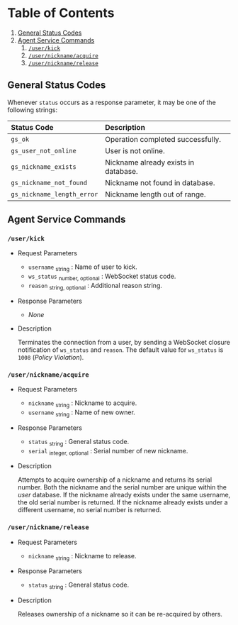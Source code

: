 # Table of Contents

1. [General Status Codes](#general-status-codes)
2. [Agent Service Commands](#agent-service-commands)
   1. [`/user/kick`](#userkick)
   2. [`/user/nickname/acquire`](#usernicknameacquire)
   3. [`/user/nickname/release`](#usernicknamerelease)

## General Status Codes

Whenever `status` occurs as a response parameter, it may be one of the following
strings:

|Status Code                 |Description                                    |
|:---------------------------|:----------------------------------------------|
|`gs_ok`                     |Operation completed successfully.              |
|`gs_user_not_online`        |User is not online.                            |
|`gs_nickname_exists`        |Nickname already exists in database.           |
|`gs_nickname_not_found`     |Nickname not found in database.                |
|`gs_nickname_length_error`  |Nickname length out of range.                  |

## Agent Service Commands

### `/user/kick`

* Request Parameters

  - `username` <sub>string</sub> : Name of user to kick.
  - `ws_status` <sub>number, optional</sub> : WebSocket status code.
  - `reason` <sub>string, optional</sub> : Additional reason string.

* Response Parameters

  - _None_

* Description

  Terminates the connection from a user, by sending a WebSocket closure
  notification of `ws_status` and `reason`. The default value for `ws_status` is
  `1008` (_Policy Violation_).

### `/user/nickname/acquire`

* Request Parameters

  - `nickname` <sub>string</sub> : Nickname to acquire.
  - `username` <sub>string</sub> : Name of new owner.

* Response Parameters

  - `status` <sub>string</sub> : General status code.
  - `serial` <sub>integer, optional</sub> : Serial number of new nickname.

* Description

  Attempts to acquire ownership of a nickname and returns its serial number.
  Both the nickname and the serial number are unique within the _user_ database.
  If the nickname already exists under the same username, the old serial
  number is returned. If the nickname already exists under a different username,
  no serial number is returned.

### `/user/nickname/release`

* Request Parameters

  - `nickname` <sub>string</sub> : Nickname to release.

* Response Parameters

  - `status` <sub>string</sub> : General status code.

* Description

  Releases ownership of a nickname so it can be re-acquired by others.
